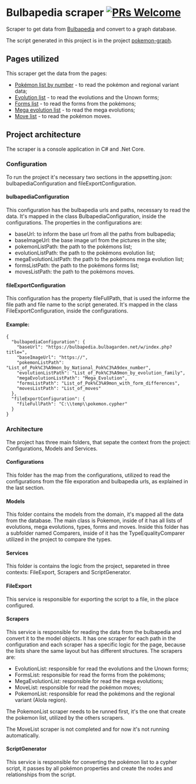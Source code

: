 # Bulbapedia scraper [![PRs Welcome](https://img.shields.io/badge/PRs-welcome-brightgreen.svg?style=flat-square)](http://makeapullrequest.com)
Scraper to get data from [Bulbapedia](https://bulbapedia.bulbagarden.net/) and convert to a graph database.

The script generated in this project is in the project [pokemon-graph](https://github.com/IgorRozani/pokemon-graph).

## Pages utilized
This scraper get the data from the pages:
* [Pokémon list by number](https://bulbapedia.bulbagarden.net/w/index.php?title=List_of_Pok%C3%A9mon_by_National_Pok%C3%A9dex_number) - to read the pokémon and regional variant data;
* [Evolution list](https://bulbapedia.bulbagarden.net/w/index.php?title=List_of_Pok%C3%A9mon_by_evolution_family) - to read the evolutions and the Unown forms;
* [Forms list](https://bulbapedia.bulbagarden.net/w/index.php?title=List_of_Pok%C3%A9mon_with_form_differences) - to read the forms from the pokémons;
* [Mega evolution list](https://bulbapedia.bulbagarden.net/w/index.php?title=Mega_Evolution) - to read the mega evolutions;
* [Move list](https://bulbapedia.bulbagarden.net/w/index.php?title=List_of_moves) - to read the pokémon moves.

## Project architecture
The scraper is a console application in C# and .Net Core.

### Configuration
To run the project it's necessary two sections in the appsetting.json: bulbapediaConfiguration and fileExportConfiguration.

#### bulbapediaConfiguration
This configuration has the bulbapedia urls and paths, necessary to read the data. It's mapped in the class BulbapediaConfiguration, inside the configurations.
The properties in the configurations are:
- baseUrl: to inform the base url from all the paths from bulbapedia;
- baseImageUrl: the base image url from the pictures in the site;
- pokemonListPath: the path to the pokémons list;
- evolutionListPath: the path to the pokémons evolution list;
- megaEvolutionListPath: the path to the pokémons mega evolution list;
- formsListPath: the path to the pokémons forms list;
- movesListPath: the path to the pokémons moves.

#### fileExportConfiguration
This configuration has the property fileFullPath, that is used the informe the file path and file name to the script generated. It's mapped in the class FileExportConfiguration, inside the configurations.

#### Example:
```
{
  "bulbapediaConfiguration": {
    "baseUrl": "https://bulbapedia.bulbagarden.net/w/index.php?title=",
    "baseImageUrl": "https://",
    "pokemonListPath": "List_of_Pok%C3%A9mon_by_National_Pok%C3%A9dex_number",
    "evolutionListPath": "List_of_Pok%C3%A9mon_by_evolution_family",
    "megaEvolutionListPath": "Mega_Evolution",
    "formsListPath": "List_of_Pok%C3%A9mon_with_form_differences",
    "movesListPath": "List_of_moves"
  },
  "fileExportConfiguration": {
    "fileFullPath": "C:\\temp\\pokemon.cypher"
  }
}
```

### Architecture
The project has three main folders, that sepate the context from the project: Configurations, Models and Services.

#### Configurations
This folder has the map from the configurations, utilized to read the configurations from the file exporation and bulbapedia urls, as explained in the last section.

#### Models
This folder contains the models from the domain, it's mapped all the data from the database. The main class is Pokemon, inside of it has all lists of evolutions, mega evolutions, types, forms and moves.
Inside this folder has a subfolder named Comparers, inside of it has the TypeEqualityComparer utilized in the project to compare the types.

#### Services
This folder is contains the logic from the project, separeted in three contexts: FileExport, Scrapers and ScriptGenerator.

#### FileExport
This service is responsible for exporting the script to a file, in the place configured.

#### Scrapers
This service is responsible for reading the data from the bulbapedia and convert it to the model objects. It has one scraper for each path in the configuration and each scraper has a specific logic for the page, because the lists share the same layout but has different structures. The scrapers are:
- EvolutionList: responsible for read the evolutions and the Unown forms;
- FormsList: responsible for read the forms from the pokémons;
- MegaEvolutionList: responsible for read the mega evolutions;
- MoveList: responsible for read the pokémon moves;
- PokemonList: responsible for read the pokémons and the regional variant (Alola region).

The PokemonList scraper needs to be runned first, it's the one that create the pokemon list, utilized by the others scrapers.

The MoveList scraper is not completed and for now it's not running automatically.

#### ScriptGenerator
This service is responsible for converting the pokémon list to a cypher script, it passes by all pokémon properties and create the nodes and relationships from the script.